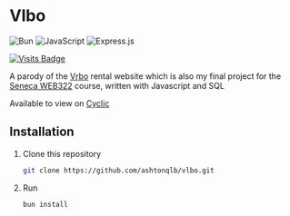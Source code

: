 # Vlbo
![Bun](https://img.shields.io/badge/Bun-%23000000.svg?style=for-the-badge&logo=bun&logoColor=white)
![JavaScript](https://img.shields.io/badge/javascript-%23323330.svg?style=for-the-badge&logo=javascript&logoColor=%23F7DF1E)
![Express.js](https://img.shields.io/badge/express.js-%23404d59.svg?style=for-the-badge&logo=express&logoColor=%2361DAFB)

[![Visits Badge](https://badges.pufler.dev/visits/ashtonqlb/vlbo?label=visits)](https://badges.pufler.dev)

A parody of the [Vrbo](https://www.vrbo.com/) rental website which is also my final project for the [Seneca WEB322](https://web322.ca/) course, written with Javascript and SQL

Available to view on [Cyclic](https://combative-leotard-elk.cyclic.app/)

## Installation

1. Clone this repository
   
    ``` bash
   git clone https://github.com/ashtonqlb/vlbo.git
    ```
2.  Run 
    ``` bash
    bun install
    ```
